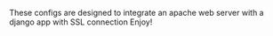 These configs are designed to integrate an apache web server with a django app with SSL connection Enjoy!